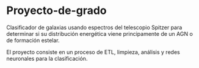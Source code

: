 # Proyecto-de-grado
Clasificador de galaxias usando espectros del telescopio Spitzer para determinar si su distribución energética viene principamente de un AGN o de formación estelar.

El proyecto consiste en un proceso de ETL, limpieza, análisis y redes neuronales para la clasificación.
